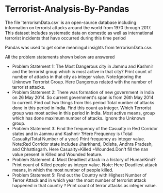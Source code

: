 # Terrorist-Analysis-By-Pandas

The file 'terrorismData.csv' is an open-source database including information on terrorist attacks around the world from 1970 through 2017. This dataset includes systematic data on domestic as well as international terrorist incidents that have occurred during this time period

Pandas was used to get some meaningul insights from terrorismData.csv.

All the problem statements shown below are answered

- Problem Statement 1: The Most Dangerous city in Jammu and Kashmir and the terrorist group which is most active in that city? Print count of number of attacks in that city as integer value. Note:Ignoring the Unknown Terrorist Group. Here Dangerous related with the number of terrorist attacks.
- Problem Statement 2: There was formation of new government in India on 26 May 2014. So current government's span is from 26th May 2014 to current. Find out two things from this period
Total number of attacks done in this period in India. Find this count as integer.
Which Terrorist group was most active in this period in India. Most active means, group which has done maximum number of attacks.
Ignore the Unknown group.
- Problem Statement 3: Find the frequency of the Casualty in Red Corridor states and in Jammu and Kashmir ?Here Frequency is (Total Casualty/Total Number of a year) Print frequency as integer value. Note:Red Corridor state includes Jharkhand, Odisha, Andhra Pradesh, and Chhattisgarh. Here Casualty=Killed +Wounded.Don't fill the nan value present in Killed and Wounded feature.
- Problem Statement 4: Most Deadliest attack in a history of HumanKind? Print count of Killed people as integer value. Note: Here Deadliest attack means, in which the most number of people killed.
- Problem Statement 5: Find out the Country with Highest Number of Terror Attack and in which year the most number of terrorist attack happened in that country ? Print count of terror attacks as integer value.
